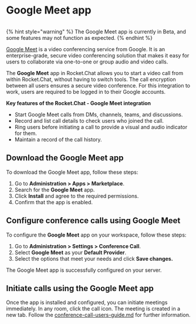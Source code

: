 # Google Meet app

<figure><img src="../../../.gitbook/assets/Premium.svg" alt=""><figcaption></figcaption></figure>

{% hint style="warning" %}
The  Google Meet app is currently in Beta, and some features may not function as expected.
{% endhint %}

[Google Meet](https://workspace.google.com/intl/en\_in/products/meet/) is a video conferencing service from Google. It is an enterprise-grade, secure video conferencing solution that makes it easy for users to collaborate via one-to-one or group audio and video calls.

The **Google Meet** app in Rocket.Chat allows you to start a video call from within Rocket.Chat, without having to switch tools. The call encryption between all users ensures a secure video conference. For this integration to work, users are required to be logged in to their Google accounts.

**Key features of the Rocket.Chat - Google Meet integration**

* Start Google Meet calls from DMs, channels, teams, and discussions.
* Record and list call details to check users who joined the call.
* Ring users before initiating a call to provide a visual and audio indicator for them.
* Maintain a record of the call history.

## Download the Google Meet app

To download the Google Meet app, follow these steps:

1. Go to **Administration > Apps > Marketplace**.
2. Search for the **Google Meet** app.
3. Click **Install** and agree to the required permissions.
4. Confirm that the app is enabled.

## Configure conference calls using Google Meet

To configure the **Google Meet** app on your workspace, follow these steps:

1. Go to **Administration > Settings > Conference Call**.
2. Select **Google Meet** as your **Default Provider**.
3. Select the options that meet your needs and click **Save changes.**

The Google Meet app is successfully configured on your server.&#x20;

## Initiate calls using the Google Meet app

Once the app is installed and configured, you can initiate meetings immediately. In any room, click the call icon. The meeting is created in a new tab. Follow the [conference-call-users-guide.md](../conference-call-users-guide.md "mention") for further information.
